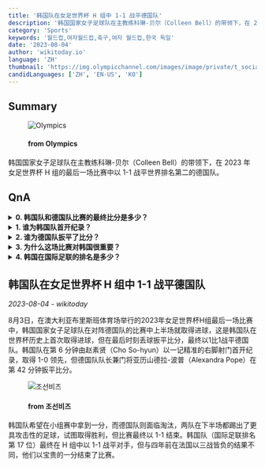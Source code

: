 ```yaml
---
title: '韩国队在女足世界杯 H 组中 1-1 战平德国队'
description: '韩国国家女子足球队在主教练科琳-贝尔（Colleen Bell）的带领下，在 2023 年女足世界杯 H 组的最后一场比赛中以 1-1 战平世界排名第二的德国队。'
category: 'Sports'
keywords: '월드컵,여자월드컵,축구,여자 월드컵,한국 독일'
date: '2023-08-04'
author: 'wikitoday.io'
language: 'ZH'
thumbnail: 'https://img.olympicchannel.com/images/image/private/t_social_share_thumb/f_auto/primary/an8hsyg0rlbuy0cvbi32'
candidLanguages: ['ZH', 'EN-US', 'KO']
---
```


## Summary



<figure>
    <img src="https://img.olympicchannel.com/images/image/private/t_social_share_thumb/f_auto/primary/an8hsyg0rlbuy0cvbi32" alt="Olympics" />
    <figcaption>
        <h4> from Olympics</h4>
    </figcaption>
</figure>


韩国国家女子足球队在主教练科琳-贝尔（Colleen Bell）的带领下，在 2023 年女足世界杯 H 组的最后一场比赛中以 1-1 战平世界排名第二的德国队。


## QnA

    
<details>
        <summary><b>0. 韩国队和德国队比赛的最终比分是多少？</b></summary>
        比赛最终以 1-1 平局结束。
    </details>
    
<details>
        <summary><b>1. 谁为韩国队首开纪录？</b></summary>
        赵昭贤为韩国队首开纪录。
    </details>
    
<details>
        <summary><b>2. 谁为德国队扳平了比分？</b></summary>
        德国队队长兼门将亚历山德拉-波普为德国队扳平比分。
    </details>
    
<details>
        <summary><b>3. 为什么这场比赛对韩国很重要？</b></summary>
        韩国队希望在小组赛中拿到一分，他们以宝贵的一分结束了比赛。
    </details>
    
<details>
        <summary><b>4. 韩国在国际足联的排名是多少？</b></summary>
        韩国队在国际足联排名中名列第 17 位。
    </details>
    


## 韩国队在女足世界杯 H 组中 1-1 战平德国队

_2023-08-04 - wikitoday_

8月3日，在澳大利亚布里斯班体育场举行的2023年女足世界杯H组最后一场比赛中，韩国国家女子足球队在对阵德国队的比赛中上半场就取得进球，这是韩国队在世界杯历史上首次取得进球，但在最后时刻丢球扳平比分，最终以1比1战平德国队。韩国队在第 6 分钟由赵素贤（Cho So-hyun）以一记精准的右脚射门首开纪录，取得 1-0 领先，但德国队队长兼门将亚历山德拉-波普（Alexandra Pope）在第 42 分钟扳平比分。


<figure>
    <img src="https://biz.chosun.com/resizer/LwAJb26bxlCQqjko_uBVir_Q5SM=/650x341/smart/cloudfront-ap-northeast-1.images.arcpublishing.com/chosunbiz/FJ2ZH42M2DYNMXRDD7JKH4KRGA.png" alt="조선비즈" />
    <figcaption>
        <h4> from 조선비즈</h4>
    </figcaption>
</figure>


韩国队希望在小组赛中拿到一分，而德国队则面临淘汰，两队在下半场都踢出了更具攻击性的足球，试图取得胜利，但比赛最终以 1-1 结束。韩国队（国际足联排名第 17 位）最终在 H 组中以 1-1 战平对手，但与四年前在法国以三战皆负的结果不同，他们以宝贵的一分结束了比赛。
